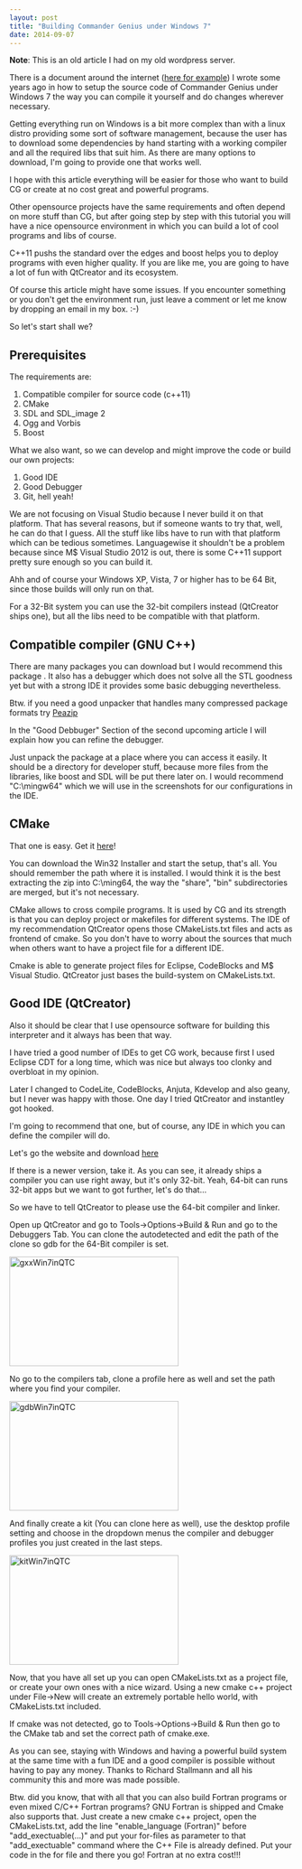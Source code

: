 ```yaml
---
layout: post
title: "Building Commander Genius under Windows 7"
date: 2014-09-07
---
```


<b>Note</b>: This is an old article I had on my old wordpress server.

There is a document around the internet (<a href="ftp://ftp.heanet.ie/disk1/sourceforge/c/cl/clonekeenplus/CGenius/CompileCGunderWindows.pdf" title="link">here for example</a>) I wrote some years ago in how to setup the source code of Commander Genius under Windows 7 the way you can compile it yourself and do changes wherever necessary.

Getting everything run on Windows is a bit more complex than with a linux distro providing some sort of software management, because the user has to download some dependencies by hand starting with a working compiler and all the required libs that suit him. As there are many options to download, I'm going to provide one that works well.

I hope with this article everything will be easier for those who want to build CG or create at no cost great and powerful programs.

Other opensource projects have the same requirements and often depend on more stuff than CG, but after going step by step with this tutorial you will have a nice opensource environment in which you can build a lot of cool programs and libs of course. 

C++11 pushs the standard over the edges and boost helps you to deploy programs with even higher quality. If you are like me, you are going to have a lot of fun with QtCreator and its ecosystem.

Of course this article might have some issues. If you encounter something or you don't get the environment run, just leave a comment or let me know by dropping an email in my box. :-)

So let's start shall we?

<h2>Prerequisites</h2>
The requirements are:
<ol>
	<li>Compatible compiler for source code (c++11)</li>
	<li>CMake</li>
	<li>SDL and SDL_image 2</li>
	<li>Ogg and Vorbis</li>
	<li>Boost</li>
</ol>

What we also want, so we can develop and might improve the code or build our own projects:

<ol>
	<li>Good IDE</li>
	<li>Good Debugger</li>
	<li>Git, hell yeah!</li>
</ol>

We are not focusing on Visual Studio because I never build it on that platform. That has several reasons, but if someone wants to try that, well, he can do that I guess. All the stuff like libs have to run with that platform which can be tedious sometimes. Languagewise it shouldn't be a problem because since M$ Visual Studio 2012 is out, there is some C++11 support pretty sure enough so you can build it.

Ahh and of course your Windows XP, Vista, 7 or higher has to be 64 Bit, since those builds will only run on that.

For a 32-Bit system you can use the 32-bit compilers instead (QtCreator ships one), but all the libs need to be compatible with that platform.

<h2>Compatible compiler (GNU C++)</h2>

There are many packages you can download but I would recommend this package <a href="http://sourceforge.net/projects/mingwbuilds/files/host-windows/releases/4.8.0/64-bit/threads-posix/seh/x64-4.8.0-release-posix-seh-rev2.7z/download" title="Mingw x64-4.8.0-release-posix-seh-rev2"></a>. It also has a debugger which does not solve all the STL goodness yet but with a strong IDE it provides some basic debugging nevertheless.

Btw. if you need a good unpacker that handles many compressed package formats try <a href="http://peazip.sourceforge.net/" title="Peazip">Peazip</a>

In the "Good Debbuger" Section of the second upcoming article I will explain how you can refine the debugger.

Just unpack the package at a place where you can access it easily. It should be a directory for developer stuff, because more files from the libraries, like boost and SDL will be put there later on. I would recommend "C:\mingw64" which we will use in the screenshots for our configurations in the IDE.

<h2>CMake</h2>
That one is easy. Get it <a href="http://www.cmake.org/download/" title="here">here</a>!

You can download the Win32 Installer and start the setup, that's all. You should remember the path where it is installed. I would think it is the best extracting the zip into C:\ming64, the way the "share", "bin" subdirectories are merged, but it's not necessary.

CMake allows to cross compile programs. It is used by CG and its strength is that you can deploy project or makefiles for different systems. The IDE of my recommendation QtCreator opens those CMakeLists.txt files and acts as frontend of cmake. So you don't have to worry about the sources that much when others want to have a project file for a different IDE.

Cmake is able to generate project files for Eclipse, CodeBlocks and M$ Visual Studio. QtCreator just bases the build-system on CMakeLists.txt.

<h2>Good IDE (QtCreator)</h2>

Also it should be clear that I use opensource software for building this interpreter and it always has been that way.

I have tried a good number of IDEs to get CG work, because first I used Eclipse CDT for a long time, which was nice but always too clonky and overbloat in my opinion. 

Later I changed to CodeLite, CodeBlocks, Anjuta, Kdevelop and also geany, but I never was happy with those. One day I tried QtCreator and instantley got hooked.

I'm going to recommend that one, but of course, any IDE in which you can define the compiler will do.

Let's go the website and download <a href="http://download.qt-project.org/official_releases/qt/5.3/5.3.2/qt-opensource-windows-x86-mingw482_opengl-5.3.2.exe" title="Qt 5.3.2 for Windows 32-bit (MinGW 4.8.2, OpenGL, 737 MB) ">here</a>

If there is a newer version, take it. As you can see, it already ships a compiler you can use right away, but it's only 32-bit. Yeah, 64-bit can runs 32-bit apps but we want to got further, let's do that...

So we have to tell QtCreator to please use the 64-bit compiler and linker.

Open up QtCreator and go to Tools->Options->Build & Run and go to the Debuggers Tab. You can clone the autodetected and edit the path of the clone so gdb for the 64-Bit compiler is set.

<a href="../../../../assets/2014/09/Bildschirmfoto14.png"><img src="../../../../assets/2014/09/Bildschirmfoto14-300x194.png" alt="gxxWin7inQTC" width="300" height="194" class="alignnone size-medium wp-image-141" /></a>

No go to the compilers tab, clone a profile here as well and set the path where you find your compiler.

<a href="../../../../assets/2014/09/Bildschirmfoto15.png"><img src="../../../../assets/2014/09/Bildschirmfoto15-300x194.png" alt="gdbWin7inQTC" width="300" height="194" class="alignnone size-medium wp-image-142" /></a>

And finally create a kit (You can clone here as well), use the desktop profile setting and choose in the dropdown menus the compiler and debugger profiles you just created in the last steps.

<a href="../../../../assets/2014/09/Bildschirmfoto16.png"><img src="../../../../assets/2014/09/Bildschirmfoto16-300x194.png" alt="kitWin7inQTC" width="300" height="194" class="alignnone size-medium wp-image-143" /></a>

Now, that you have all set up you can open CMakeLists.txt as a project file, or create your own ones with a nice wizard. Using a new cmake c++ project under File->New will create an extremely portable hello world, with CMakeLists.txt included.

If cmake was not detected, go to Tools->Options->Build & Run then go to the CMake tab and set the correct path of cmake.exe.

As you can see, staying with Windows and having a powerful build system at the same time with a fun IDE and a good compiler is possible without having to pay any money. Thanks to Richard Stallmann and all his community this and more was made possible.

Btw. did you know, that with all that you can also build Fortran programs or even mixed C/C++ Fortran programs? GNU Fortran is shipped and Cmake also supports that. Just create a new cmake c++ project, open the CMakeLists.txt, add the line "enable_language (Fortran)" before "add_exectuable(...)" and put your for-files as parameter to that "add_exectuable" command where the C++ File is already defined. Put your code in the for file and there you go! Fortran at no extra cost!!!


